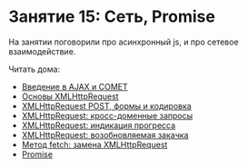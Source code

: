 # Занятие 15: Сеть, Promise

На занятии поговорили про асинхронный js, и про сетевое взаимодействие.

Читать дома:
- [Введение в AJAX и COMET](http://learn.javascript.ru/ajax-intro)
- [Основы XMLHttpRequest](http://learn.javascript.ru/ajax-xmlhttprequest)
- [XMLHttpRequest POST, формы и кодировка](http://learn.javascript.ru/xhr-forms)
- [XMLHttpRequest: кросс-доменные запросы](http://learn.javascript.ru/xhr-crossdomain)
- [XMLHttpRequest: индикация прогресса](http://learn.javascript.ru/xhr-onprogress)
- [XMLHttpRequest: возобновляемая закачка](http://learn.javascript.ru/xhr-resume)
- [Метод fetch: замена XMLHttpRequest](http://learn.javascript.ru/fetch)
- [Promise](http://learn.javascript.ru/promise)
